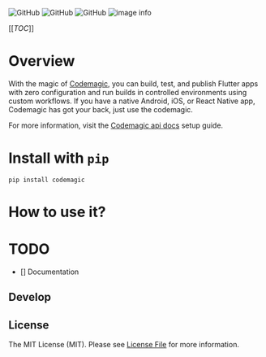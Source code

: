 <!--![GitHub All Releases](https://img.shields.io/github/downloads/ali-zahedi/codemagic/total)-->
<!--![GitHub issues](https://img.shields.io/github/issues/ali-zahedi/codemagic)-->
![GitHub](https://img.shields.io/github/license/ali-zahedi/codemagic)
![GitHub](https://img.shields.io/pypi/pyversions/codemagic.svg?maxAge=2592000)
![GitHub](https://img.shields.io/pypi/v/codemagic.svg?maxAge=2592000)
![image info](./logo.svg)

[[_TOC_]]


# Overview

With the magic of [Codemagic](https://codemagic.io), you can build, test, and publish Flutter apps with zero configuration and run builds in controlled environments using custom workflows. If you have a native Android, iOS, or React Native app, Codemagic has got your back, just use the codemagic.

For more information, visit the [Codemagic api docs](https://docs.codemagic.io/rest-api/overview/) setup guide.

# Install with `pip`

```shell script
pip install codemagic
```

# How to use it?


# TODO

- [] Documentation

## Develop

## License

The MIT License (MIT). Please see [License File](LICENSE) for more information.


